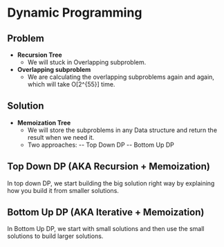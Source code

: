 # Dynamic Programming

## Problem
* **Recursion Tree**
    - We will stuck in Overlapping subproblem.
* **Overlapping subproblem**
    - We are calculating the overlapping subproblems again and again, which will take O[2^{55}] time.

## Solution 
* **Memoization Tree**
    - We will store the subproblems in any Data structure and return the result when we need it. 
    - Two approaches: 
    --  Top Down DP
    -- Bottom Up DP

## Top Down DP (AKA Recursion + Memoization)
In top down DP, we start building the big solution right way by explaining how you build it from smaller solutions.

## Bottom Up DP (AKA Iterative + Memoization)
In Bottom Up DP, we start with small solutions and then use the small solutions to build larger solutions.